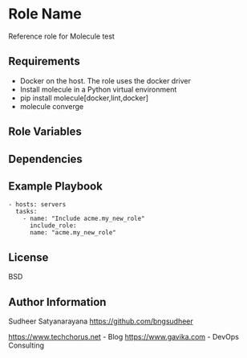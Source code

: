 Role Name
=========

Reference role for Molecule test


Requirements
------------

* Docker on the host. The role uses the docker driver
* Install molecule in a Python virtual environment
* pip install molecule[docker,lint,docker]
* molecule converge

Role Variables
--------------


Dependencies
------------

Example Playbook
----------------

    - hosts: servers
      tasks:
        - name: "Include acme.my_new_role"
          include_role:
          name: "acme.my_new_role"

License
-------

BSD

Author Information
------------------
Sudheer Satyanarayana
https://github.com/bngsudheer

https://www.techchorus.net - Blog
https://www.gavika.com - DevOps Consulting

